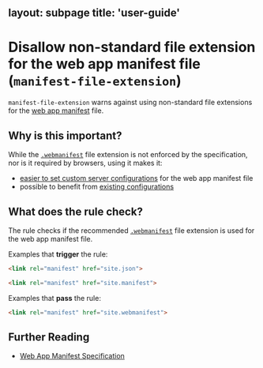 layout: subpage
title: 'user-guide'
---
# Disallow non-standard file extension for the web app manifest file (`manifest-file-extension`)

`manifest-file-extension` warns against using non-standard file
extensions for the [web app manifest](https://www.w3.org/TR/appmanifest)
file.


## Why is this important?

While the [`.webmanifest`](https://w3c.github.io/manifest/#media-type-registration)
file extension is not enforced by the specification, nor is it required
by browsers, using it makes it:

  * [easier to set custom server configurations](https://github.com/w3c/manifest/issues/346)
    for the web app manifest file
  * possible to benefit from [existing
    configurations](https://github.com/jshttp/mime-db/blob/67a4d013c31e73c47b5d975062f0088aea6cd5cd/src/custom-types.json#L85-L92)


## What does the rule check?

The rule checks if the recommended
[`.webmanifest`](https://w3c.github.io/manifest/#media-type-registration)
file extension is used for the web app manifest file.

Examples that **trigger** the rule:

```html
<link rel="manifest" href="site.json">
```

```html
<link rel="manifest" href="site.manifest">
```

Examples that **pass** the rule:

```html
<link rel="manifest" href="site.webmanifest">
```


## Further Reading

* [Web App Manifest Specification](https://www.w3.org/TR/appmanifest)
